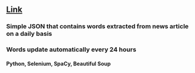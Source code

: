 ## [Link](https://adammgerber.github.io/Data/words.json)
### Simple JSON that contains words extracted from news article on a daily basis
### Words update automatically every 24 hours
#### Python, Selenium, SpaCy, Beautiful Soup
